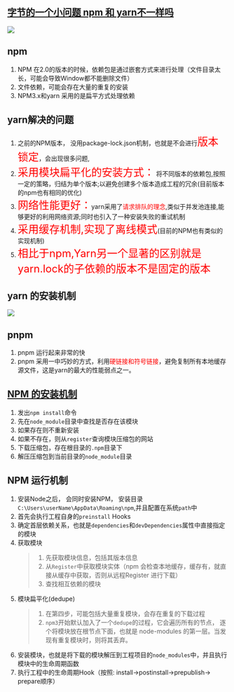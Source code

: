 ## [字节的一个小问题 npm 和 yarn不一样吗](https://juejin.cn/post/7060844948316225572?share_token=c36973a3-1d1f-4f69-be6d-6adc8b4fad92)
![](https://p6-juejin.byteimg.com/tos-cn-i-k3u1fbpfcp/4fbc0e4e27c14500a2a9e4fcf4757fae~tplv-k3u1fbpfcp-zoom-in-crop-mark:1630:0:0:0.awebp?)
## npm
1. NPM 在2.0的版本的时候，依赖包是通过嵌套方式来进行处理（文件目录太长，可能会导致Window都不能删除文件）
2. 文件依赖，可能会存在大量的重复的安装
3. NPM3.x和yarn 采用的是扁平方式处理依赖
## yarn解决的问题
1. 之前的NPM版本， 没用package-lock.json机制，也就是不会进行<font size=5 color="red">版本锁定</font>，会出现很多问题,
2. <font size=5 color="red">采用模块扁平化的安装方式：</font> 将不同版本的依赖包,按照一定的策略，归结为单个版本;以避免创建多个版本造成工程的冗余(目前版本的npm也有相同的优化)
3.  <font size=5 color="red">网络性能更好：</font>yarn采用了<font color="red">请求排队的理念</font>,类似于并发池连接,能够更好的利用网络资源;同时也引入了一种安装失败的重试机制
4.  <font size=5 color="red">采用缓存机制,实现了离线模式</font>(目前的NPM也有类似的实现机制)
5.  <font size=5 color="red">相比于npm,Yarn另一个显著的区别就是yarn.lock的子依赖的版本不是固定的版本</font>

## yarn 的安装机制
![](https://p1-juejin.byteimg.com/tos-cn-i-k3u1fbpfcp/4a25fa69736e4f0aacee1372476ece5c~tplv-k3u1fbpfcp-zoom-in-crop-mark:1630:0:0:0.awebp?)

## pnpm
1. pnpm 运行起来非常的快
2. pnpm 采用一中巧妙的方式，利用<font color="red">硬链接和符号链接</font>，避免复制所有本地缓存源文件，这是yarn的最大的性能弱点之一。

## [NPM 的安装机制](https://github.com/Advanced-Frontend/Daily-Interview-Question/issues/22)
1. 发出`npm install`命令
2. 先在`node_module`目录中查找是否存在该模块
3. 如果存在则不重新安装
4. 如果不存在，则从`register`查询模块压缩包的网站
5. 下载压缩包，存在根目录的`.npm`目录下
6. 解压压缩包到当前目录的`node_module`目录
## NPM 运行机制
1. 安装Node之后， 会同时安装NPM， 安装目录`C:\Users\userName\AppData\Roaming\npm`,并且配置在系统`path`中
2. 首先会执行工程自身的`preinstall` Hooks
3. 确定首层依赖关系，也就是`dependencies`和`devDependencies`属性中直接指定的模块
4. 获取模块
   > 1. 先获取模块信息，包括其版本信息
   > 2. 从`Register`中获取模块实体（npm 会检查本地缓存，缓存有，就直接从缓存中获取，否则从远程Register 进行下载）
   > 3. 查找相互依赖的模块
5. 模块扁平化(dedupe)
   > 1. 在第四步，可能包括大量重复模块，会存在重复的下载过程
   > 2. `npm3`开始默认加入了一个`dedupe`的过程，它会遍历所有的节点， 逐个将模块放在根节点下面，也就是 node-modules 的第一层。当发现有重复模块时，则将其丢弃。
6. 安装模块，也就是将下载的模块解压到工程项目的`node_modules`中，并且执行模块中的生命周期函数
7. 执行工程中的生命周期Hook（按照: install->postinstall->prepublish-> prepare顺序）

